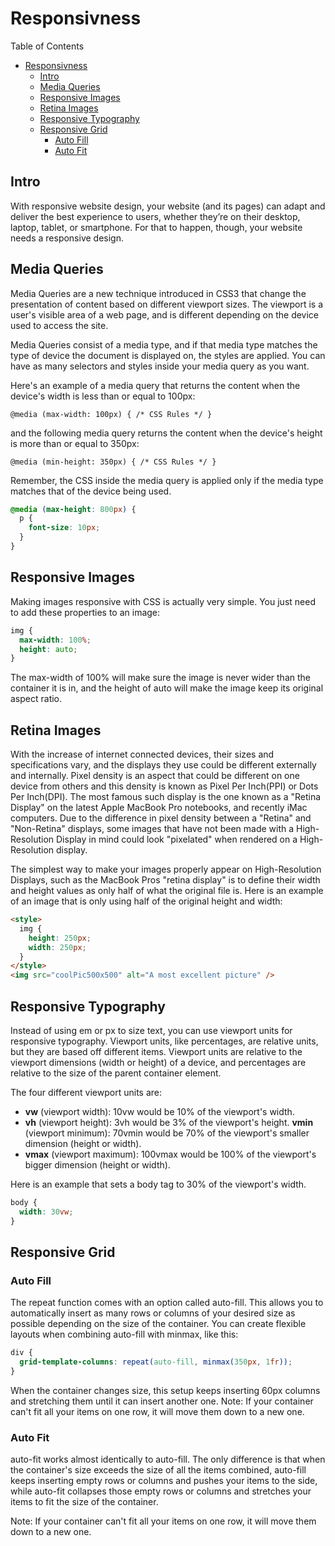 # Responsivness

Table of Contents

- [Responsivness](#responsivness)
  - [Intro](#intro)
  - [Media Queries](#media-queries)
  - [Responsive Images](#responsive-images)
  - [Retina Images](#retina-images)
  - [Responsive Typography](#responsive-typography)
  - [Responsive Grid](#responsive-grid)
    - [Auto Fill](#auto-fill)
    - [Auto Fit](#auto-fit)

## Intro

With responsive website design, your website (and its pages) can adapt and deliver the best experience to users, whether they’re on their desktop, laptop, tablet, or smartphone. For that to happen, though, your website needs a responsive design.

## Media Queries

Media Queries are a new technique introduced in CSS3 that change the presentation of content based on different viewport sizes. The viewport is a user's visible area of a web page, and is different depending on the device used to access the site.

Media Queries consist of a media type, and if that media type matches the type of device the document is displayed on, the styles are applied. You can have as many selectors and styles inside your media query as you want.

Here's an example of a media query that returns the content when the device's width is less than or equal to 100px:

```
@media (max-width: 100px) { /* CSS Rules */ }
```

and the following media query returns the content when the device's height is more than or equal to 350px:

```
@media (min-height: 350px) { /* CSS Rules */ }
```

Remember, the CSS inside the media query is applied only if the media type matches that of the device being used.

```css
@media (max-height: 800px) {
  p {
    font-size: 10px;
  }
}
```

## Responsive Images

Making images responsive with CSS is actually very simple. You just need to add these properties to an image:

```css
img {
  max-width: 100%;
  height: auto;
}
```

The max-width of 100% will make sure the image is never wider than the container it is in, and the height of auto will make the image keep its original aspect ratio.

## Retina Images

With the increase of internet connected devices, their sizes and specifications vary, and the displays they use could be different externally and internally. Pixel density is an aspect that could be different on one device from others and this density is known as Pixel Per Inch(PPI) or Dots Per Inch(DPI). The most famous such display is the one known as a "Retina Display" on the latest Apple MacBook Pro notebooks, and recently iMac computers. Due to the difference in pixel density between a "Retina" and "Non-Retina" displays, some images that have not been made with a High-Resolution Display in mind could look "pixelated" when rendered on a High-Resolution display.

The simplest way to make your images properly appear on High-Resolution Displays, such as the MacBook Pros "retina display" is to define their width and height values as only half of what the original file is. Here is an example of an image that is only using half of the original height and width:

```html
<style>
  img {
    height: 250px;
    width: 250px;
  }
</style>
<img src="coolPic500x500" alt="A most excellent picture" />
```

## Responsive Typography

Instead of using em or px to size text, you can use viewport units for responsive typography. Viewport units, like percentages, are relative units, but they are based off different items. Viewport units are relative to the viewport dimensions (width or height) of a device, and percentages are relative to the size of the parent container element.

The four different viewport units are:

- **vw** (viewport width): 10vw would be 10% of the viewport's width.
- **vh** (viewport height): 3vh would be 3% of the viewport's height.
  **vmin** (viewport minimum): 70vmin would be 70% of the viewport's smaller dimension (height or width).
- **vmax** (viewport maximum): 100vmax would be 100% of the viewport's bigger dimension (height or width).

Here is an example that sets a body tag to 30% of the viewport's width.

```css
body {
  width: 30vw;
}
```

## Responsive Grid

### Auto Fill

The repeat function comes with an option called auto-fill. This allows you to automatically insert as many rows or columns of your desired size as possible depending on the size of the container. You can create flexible layouts when combining auto-fill with minmax, like this:

```css
div {
  grid-template-columns: repeat(auto-fill, minmax(350px, 1fr));
}
```

When the container changes size, this setup keeps inserting 60px columns and stretching them until it can insert another one. Note: If your container can't fit all your items on one row, it will move them down to a new one.

### Auto Fit

auto-fit works almost identically to auto-fill. The only difference is that when the container's size exceeds the size of all the items combined, auto-fill keeps inserting empty rows or columns and pushes your items to the side, while auto-fit collapses those empty rows or columns and stretches your items to fit the size of the container.

Note: If your container can't fit all your items on one row, it will move them down to a new one.
